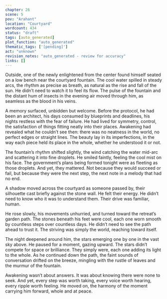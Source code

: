 ```yaml
---
chapter: 26
scene: 5
pov: "Arahant"
location: "Courtyard"
wordcount: 434
status: "draft"
tags: [auto_generated]
plot_function: "auto_generated"
thematic_tags: ['[pending]']
act: "unknown"
revision_notes: "auto_generated - review for accuracy"
links: []
---
```


Outside, one of the newly enlightened from the center found himself seated on a low bench near the courtyard fountain. The cool water spilled in steady arcs, the rhythm as precise as breath, as natural as the rise and fall of the sun. He didn’t need to watch it to feel its flow. The pulse of the fountain and the distant hum of insects in the evening air moved through him, as seamless as the blood in his veins. 

A memory surfaced, unbidden but welcome. Before the protocol, he had been an architect, his days consumed by blueprints and deadlines, his nights restless with the fear of failure. He had lived for symmetry, control, the satisfaction of things fitting neatly into their places. Awakening had revealed what he couldn’t see then: there was no neatness in the world, no perfect edges or straight lines. The beauty lay in its imperfections, in the way each piece held its place in the whole, whether he understood it or not. 

The fountain’s rhythm shifted slightly, the wind catching the water mid-arc and scattering it into fine droplets. He smiled faintly, feeling the cool mist on his face. The government’s plans being formed tonight were as fleeting as those droplets. And yet, they mattered. Not because they would succeed or fail, but because they were the next step, the next note in a melody that had no end. 

A shadow moved across the courtyard as someone passed by, their silhouette cast briefly against the stone wall. He felt their energy. He didn’t need to know who it was to understand them. Their drive was familiar, human. 

He rose slowly, his movements unhurried, and turned toward the retreat’s garden path. The stones beneath his feet were cool, each one worn smooth by countless steps over countless days. He didn’t need to see the path ahead to trust it. The striving was simply the world, reaching toward itself. 

The night deepened around him, the stars emerging one by one in the vast sky above. He paused for a moment, gazing upward. The stars didn’t compete for space or brilliance. They simply were, each one adding its light to the whole. As he continued down the path, the faint sounds of conversation drifted on the breeze, mingling with the rustle of leaves and the murmur of the fountain. 

Awakening wasn’t about answers. It was about knowing there were none to seek. And yet, every step was worth taking, every voice worth hearing, every ripple worth feeling. He moved on, the harmony of the moment carrying him forward, whole and at peace.
